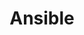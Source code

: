 ---
description: 'Ansible is an automation tool for server provisioning, configuration and management which allows you to organize your servers into groups and more.'
keywords: ["ansible", "configuration management"]
license: '[CC BY-ND 4.0](https://creativecommons.org/licenses/by-nd/4.0)'
published: 2020-07-15
title: Ansible
show_in_lists: true
aliases: ['/applications/configuration-management/ansible/']
contributors: ["Linode"]
---